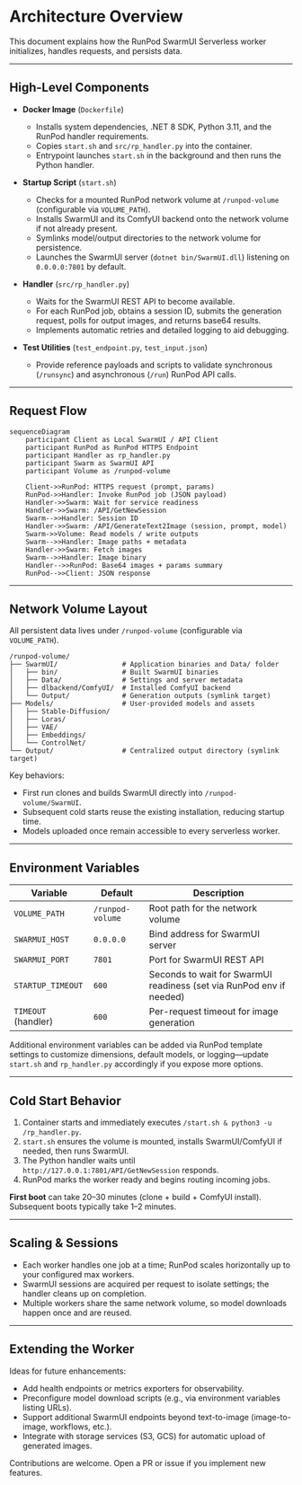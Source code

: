 # Architecture Overview

This document explains how the RunPod SwarmUI Serverless worker initializes, handles requests, and persists data.

---

## High-Level Components

- **Docker Image** (`Dockerfile`)
  - Installs system dependencies, .NET 8 SDK, Python 3.11, and the RunPod handler requirements.
  - Copies `start.sh` and `src/rp_handler.py` into the container.
  - Entrypoint launches `start.sh` in the background and then runs the Python handler.

- **Startup Script** (`start.sh`)
  - Checks for a mounted RunPod network volume at `/runpod-volume` (configurable via `VOLUME_PATH`).
  - Installs SwarmUI and its ComfyUI backend onto the network volume if not already present.
  - Symlinks model/output directories to the network volume for persistence.
  - Launches the SwarmUI server (`dotnet bin/SwarmUI.dll`) listening on `0.0.0.0:7801` by default.

- **Handler** (`src/rp_handler.py`)
  - Waits for the SwarmUI REST API to become available.
  - For each RunPod job, obtains a session ID, submits the generation request, polls for output images, and returns base64 results.
  - Implements automatic retries and detailed logging to aid debugging.

- **Test Utilities** (`test_endpoint.py`, `test_input.json`)
  - Provide reference payloads and scripts to validate synchronous (`/runsync`) and asynchronous (`/run`) RunPod API calls.

---

## Request Flow

```mermaid
sequenceDiagram
    participant Client as Local SwarmUI / API Client
    participant RunPod as RunPod HTTPS Endpoint
    participant Handler as rp_handler.py
    participant Swarm as SwarmUI API
    participant Volume as /runpod-volume

    Client->>RunPod: HTTPS request (prompt, params)
    RunPod->>Handler: Invoke RunPod job (JSON payload)
    Handler->>Swarm: Wait for service readiness
    Handler->>Swarm: /API/GetNewSession
    Swarm-->>Handler: Session ID
    Handler->>Swarm: /API/GenerateText2Image (session, prompt, model)
    Swarm->>Volume: Read models / write outputs
    Swarm-->>Handler: Image paths + metadata
    Handler->>Swarm: Fetch images
    Swarm-->>Handler: Image binary
    Handler-->>RunPod: Base64 images + params summary
    RunPod-->>Client: JSON response
```

---

## Network Volume Layout

All persistent data lives under `/runpod-volume` (configurable via `VOLUME_PATH`).

```
/runpod-volume/
├── SwarmUI/                # Application binaries and Data/ folder
│   ├── bin/                # Built SwarmUI binaries
│   ├── Data/               # Settings and server metadata
│   ├── dlbackend/ComfyUI/  # Installed ComfyUI backend
│   └── Output/             # Generation outputs (symlink target)
├── Models/                 # User-provided models and assets
│   ├── Stable-Diffusion/
│   ├── Loras/
│   ├── VAE/
│   ├── Embeddings/
│   └── ControlNet/
└── Output/                 # Centralized output directory (symlink target)
```

Key behaviors:
- First run clones and builds SwarmUI directly into `/runpod-volume/SwarmUI`.
- Subsequent cold starts reuse the existing installation, reducing startup time.
- Models uploaded once remain accessible to every serverless worker.

---

## Environment Variables

| Variable | Default | Description |
|----------|---------|-------------|
| `VOLUME_PATH` | `/runpod-volume` | Root path for the network volume |
| `SWARMUI_HOST` | `0.0.0.0` | Bind address for SwarmUI server |
| `SWARMUI_PORT` | `7801` | Port for SwarmUI REST API |
| `STARTUP_TIMEOUT` | `600` | Seconds to wait for SwarmUI readiness (set via RunPod env if needed) |
| `TIMEOUT` (handler) | `600` | Per-request timeout for image generation |

Additional environment variables can be added via RunPod template settings to customize dimensions, default models, or logging—update `start.sh` and `rp_handler.py` accordingly if you expose more options.

---

## Cold Start Behavior

1. Container starts and immediately executes `/start.sh & python3 -u /rp_handler.py`.
2. `start.sh` ensures the volume is mounted, installs SwarmUI/ComfyUI if needed, then runs SwarmUI.
3. The Python handler waits until `http://127.0.0.1:7801/API/GetNewSession` responds.
4. RunPod marks the worker ready and begins routing incoming jobs.

**First boot** can take 20–30 minutes (clone + build + ComfyUI install). Subsequent boots typically take 1–2 minutes.

---

## Scaling & Sessions

- Each worker handles one job at a time; RunPod scales horizontally up to your configured max workers.
- SwarmUI sessions are acquired per request to isolate settings; the handler cleans up on completion.
- Multiple workers share the same network volume, so model downloads happen once and are reused.

---

## Extending the Worker

Ideas for future enhancements:

- Add health endpoints or metrics exporters for observability.
- Preconfigure model download scripts (e.g., via environment variables listing URLs).
- Support additional SwarmUI endpoints beyond text-to-image (image-to-image, workflows, etc.).
- Integrate with storage services (S3, GCS) for automatic upload of generated images.

Contributions are welcome. Open a PR or issue if you implement new features.
